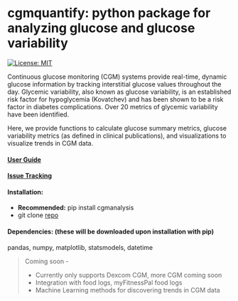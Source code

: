 
# cgmquantify: python package for analyzing glucose and glucose variability
[![License: MIT](https://img.shields.io/badge/License-MIT-yellow.svg)](https://opensource.org/licenses/MIT)

Continuous glucose monitoring (CGM) systems provide real-time, dynamic glucose information by tracking interstitial glucose values throughout the day. Glycemic variability, also known as glucose variability, is an established risk factor for hypoglycemia (Kovatchev) and has been shown to be a risk factor in diabetes complications. Over 20 metrics of glycemic variability have been identified.

Here, we provide functions to calculate glucose summary metrics, glucose variability metrics (as defined in clinical publications), and visualizations to visualize trends in CGM data.

#### [User Guide](https://github.com/brinnaebent/cgmquantify/wiki/User-Guide)
#### [Issue Tracking](https://github.com/brinnaebent/cgmquantify/issues)

#### Installation:
* **Recommended:** pip install cgmanalysis
* git clone [repo](https://github.com/brinnaebent/cgmquantify.git)

#### Dependencies: (these will be downloaded upon installation with pip)
pandas, numpy, matplotlib, statsmodels, datetime

>Coming soon -
>* Currently only supports Dexcom CGM, more CGM coming soon
>* Integration with food logs, myFitnessPal food logs
>* Machine Learning methods for discovering trends in CGM data




